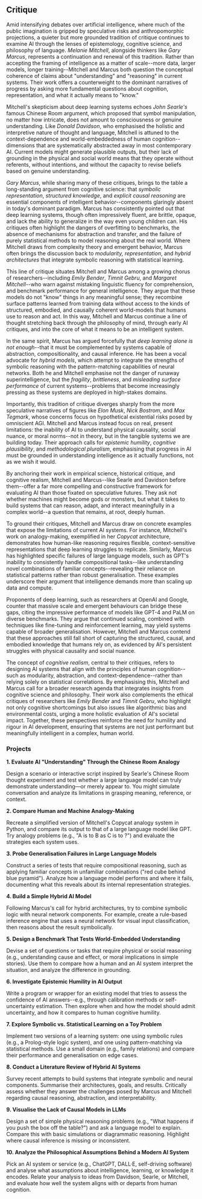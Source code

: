 
## Critique

Amid intensifying debates over artificial intelligence, where much of the public imagination is gripped
by speculative risks and anthropomorphic projections, a quieter but more grounded tradition of critique
continues to examine AI through the lenses of epistemology, cognitive science, and philosophy of language.
*Melanie Mitchell*, alongside thinkers like *Gary Marcus*, represents a continuation and renewal of this
tradition. Rather than accepting the framing of intelligence as a matter of scale--more data, larger models,
longer training--Mitchell and Marcus both question the conceptual coherence of claims about "understanding"
and "reasoning" in current systems. Their work offers a counterweight to the dominant narratives of progress
by asking more fundamental questions about cognition, representation, and what it actually means to "know."

Mitchell's skepticism about deep learning systems echoes *John Searle's* famous Chinese Room argument,
which proposed that symbol manipulation, no matter how intricate, does not amount to consciousness or
genuine understanding. Like *Donald Davidson*, who emphasised the holistic and interpretive nature of
thought and language, Mitchell is attuned to the context-dependence and world-embeddedness of human
cognition--dimensions that are systematically abstracted away in most contemporary AI. Current models
might generate plausible outputs, but their lack of grounding in the physical and social world means
that they operate without referents, without intentions, and without the capacity to revise beliefs
based on genuine understanding.

*Gary Marcus*, while sharing many of these critiques, brings to the table a long-standing argument from
cognitive science: that *symbolic representation*, *structured knowledge*, and *explicit causal reasoning*
are essential components of intelligent behavior--components glaringly absent in today's dominant
paradigm. Marcus has consistently pointed out that deep learning systems, though often impressively
fluent, are brittle, opaque, and lack the ability to generalize in the way even young children can.
His critiques often highlight the dangers of overfitting to benchmarks, the absence of mechanisms
for abstraction and transfer, and the failure of purely statistical methods to model reasoning about
the real world. Where Mitchell draws from complexity theory and emergent behavior, Marcus often brings
the discussion back to *modularity, representation*, and *hybrid architectures* that integrate symbolic
reasoning with statistical learning.

This line of critique situates Mitchell and Marcus among a growing chorus of researchers--including
*Emily Bender*, *Timnit Gebru*, and *Margaret Mitchell*--who warn against mistaking linguistic fluency
for comprehension, and benchmark performance for general intelligence. They argue that these models
do not "know" things in any meaningful sense; they recombine surface patterns learned from training
data without access to the kinds of structured, embodied, and causally coherent world-models that
humans use to reason and act. In this way, Mitchell and Marcus continue a line of thought stretching
back through the philosophy of mind, through early AI critiques, and into the core of what it means
to be an intelligent system.

In the same spirit, Marcus has argued forcefully that *deep learning alone is not enough*--that it
must be complemented by systems capable of abstraction, compositionality, and causal inference. He
has been a vocal advocate for *hybrid models*, which attempt to integrate the strengths of symbolic
reasoning with the pattern-matching capabilities of neural networks. Both he and Mitchell emphasise
not the danger of runaway superintelligence, but the *fragility*, *brittleness*, and *misleading
surface performance* of current systems--problems that become increasingly pressing as these systems
are deployed in high-stakes domains.

Importantly, this tradition of critique diverges sharply from the more speculative narratives of
figures like *Elon Musk*, *Nick Bostrom*, and *Max Tegmark*, whose concerns focus on hypothetical
existential risks posed by omniscient AGI. Mitchell and Marcus instead focus on real, present limitations:
the inability of AI to understand physical causality, social nuance, or moral norms--not in theory,
but in the tangible systems we are building today. Their approach calls for *epistemic humility*,
*cognitive plausibility*, and *methodological pluralism*, emphasising that progress in AI must be
grounded in understanding intelligence as it actually functions, not as we wish it would.

By anchoring their work in empirical science, historical critique, and cognitive realism, Mitchell
and Marcus--like Searle and Davidson before them--offer a far more compelling and constructive
framework for evaluating AI than those fixated on speculative futures. They ask not whether machines
might become gods or monsters, but what it takes to build systems that can reason, adapt, and
interact meaningfully in a complex world--a question that remains, at root, deeply human.

To ground their critiques, Mitchell and Marcus draw on concrete examples that expose the limitations
of current AI systems. For instance, Mitchell's work on analogy-making, exemplified in her *Copycat*
architecture, demonstrates how human-like reasoning requires flexible, context-sensitive
representations that deep learning struggles to replicate. Similarly, Marcus has highlighted
specific failures of large language models, such as GPT's inability to consistently handle
compositional tasks--like understanding novel combinations of familiar concepts--revealing their
reliance on statistical patterns rather than robust generalisation. These examples underscore their
argument that intelligence demands more than scaling up data and compute.

Proponents of deep learning, such as researchers at OpenAI and Google, counter that massive scale
and emergent behaviours can bridge these gaps, citing the impressive performance of models like
GPT-4 and PaLM on diverse benchmarks. They argue that continued scaling, combined with techniques
like fine-tuning and reinforcement learning, may yield systems capable of broader generalisation.
However, Mitchell and Marcus contend that these approaches still fall short of capturing the
structured, causal, and embodied knowledge that humans rely on, as evidenced by AI's persistent
struggles with physical causality and social nuance.

The concept of *cognitive realism*, central to their critiques, refers to designing AI systems that
align with the principles of human cognition--such as modularity, abstraction, and
context-dependence--rather than relying solely on statistical correlations. By emphasising this,
Mitchell and Marcus call for a broader research agenda that integrates insights from cognitive
science and philosophy. Their work also complements the ethical critiques of researchers like
*Emily Bender* and *Timnit Gebru*, who highlight not only cognitive shortcomings but also issues
like algorithmic bias and environmental costs, urging a more holistic evaluation of AI's societal
impact. Together, these perspectives reinforce the need for humility and rigour in AI development,
ensuring that systems are not just performant but meaningfully intelligent in a complex, human world.


### Projects

__1. Evaluate AI "Understanding" Through the Chinese Room Analogy__

Design a scenario or interactive script inspired by Searle's Chinese Room thought experiment
and test whether a large language model can truly demonstrate understanding—or merely appear
to. You might simulate conversation and analyze its limitations in grasping meaning, reference,
or context.


__2. Compare Human and Machine Analogy-Making__

Recreate a simplified version of Mitchell's Copycat analogy system in Python, and compare its
output to that of a large language model like GPT. Try analogy problems (e.g., "A is to B as C is to ?")
and evaluate the strategies each system uses.


__3. Probe Generalisation Failures in Large Language Models__

Construct a series of tests that require compositional reasoning, such as applying familiar
concepts in unfamiliar combinations ("red cube behind blue pyramid"). Analyze how a language
model performs and where it fails, documenting what this reveals about its internal
representation strategies.


__4. Build a Simple Hybrid AI Model__

Following Marcus's call for hybrid architectures, try to combine symbolic logic with neural
network components. For example, create a rule-based inference engine that uses a neural
network for visual input classification, then reasons about the result symbolically.


__5. Design a Benchmark That Tests World-Embedded Understanding__

Devise a set of questions or tasks that require physical or social reasoning (e.g., understanding
cause and effect, or moral implications in simple stories). Use them to compare how a human
and an AI system interpret the situation, and analyze the difference in grounding.


__6. Investigate Epistemic Humility in AI Output__

Write a program or wrapper for an existing model that tries to assess the confidence of AI
answers--e.g., through calibration methods or self-uncertainty estimation. Then explore when
and how the model should admit uncertainty, and how it compares to human cognitive humility.


__7. Explore Symbolic vs. Statistical Learning on a Toy Problem__

Implement two versions of a learning system: one using symbolic rules (e.g., a Prolog-style
logic system), and one using pattern-matching via statistical methods. Use a small domain
(e.g., family relations) and compare their performance and generalisation on edge cases.


__8. Conduct a Literature Review of Hybrid AI Systems__

Survey recent attempts to build systems that integrate symbolic and neural components.
Summarise their architectures, goals, and results. Critically assess whether they answer
the challenges posed by Marcus and Mitchell regarding causal reasoning, abstraction,
and interpretability.


__9. Visualise the Lack of Causal Models in LLMs__

Design a set of simple physical reasoning problems (e.g., "What happens if you push the
box off the table?") and ask a language model to explain. Compare this with basic
simulations or diagrammatic reasoning. Highlight where causal inference is missing
or inconsistent.


__10. Analyze the Philosophical Assumptions Behind a Modern AI System__

Pick an AI system or service (e.g., ChatGPT, DALL·E, self-driving software) and analyse
what assumptions about intelligence, learning, or knowledge it encodes. Relate your
analysis to ideas from Davidson, Searle, or Mitchell, and evaluate how well the system
aligns with or departs from human cognition.
